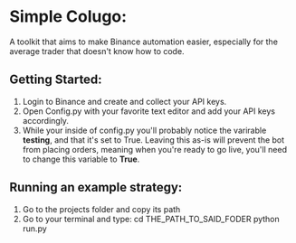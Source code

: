 # Simple Colugo:
A toolkit that aims to make Binance automation easier, especially for the average trader that doesn't know how to code.
## Getting Started:
1.  Login to Binance and create and collect your API keys.
2.  Open Config.py with your favorite text editor and add your API keys accordingly.
3.  While your inside of config.py you'll probably notice the varirable **testing**, and that it's set to True. Leaving this as-is will prevent the bot from placing orders, meaning when you're ready to go live, you'll need to change this variable to **True**.

## Running an example strategy:
1. Go to the projects folder and copy its path
2. Go to your terminal and type:
                cd THE_PATH_TO_SAID_FODER
                python run.py
